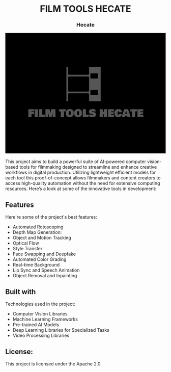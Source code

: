 <h1 align="center" id="title">FILM TOOLS HECATE</h1>

<h3 align="center" id="title">Hecate</h3>

![image alt](https://github.com/KolKemboi/FilmTools-Hecate/blob/2286f864bbd14d361d364659cf2e04f80c6747b8/logo.png)

<p id="description">This project aims to build a powerful suite of AI-powered computer vision-based tools for filmmaking designed to streamline and enhance creative workflows in digital production. Utilizing lightweight efficient models for each tool this proof-of-concept allows filmmakers and content creators to access high-quality automation without the need for extensive computing resources. Here’s a look at some of the innovative tools in development:</p>

  
  
<h2> Features</h2>

Here're some of the project's best features:

*   Automated Rotoscoping
*   Depth Map Generation:
*   Object and Motion Tracking
*   Optical Flow
*   Style Transfer
*   Face Swapping and Deepfake
*   Automated Color Grading
*   Real-time Background
*   Lip Sync and Speech Animation
*   Object Removal and Inpainting

  
  
<h2> Built with</h2>

Technologies used in the project:

*   Computer Vision Libraries
*   Machine Learning Frameworks
*   Pre-trained AI Models
*   Deep Learning Libraries for Specialized Tasks
*   Video Processing Libraries

<h2> License:</h2>

This project is licensed under the Apache 2.0